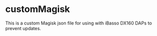 # customMagisk
This is a custom Magisk json file for using with iBasso DX160 DAPs to prevent updates.
